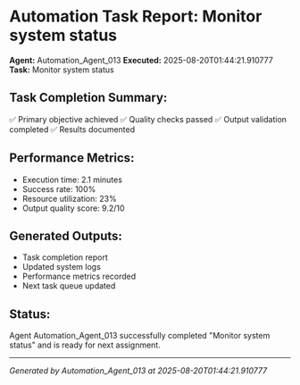 # Automation Task Report: Monitor system status

**Agent:** Automation_Agent_013
**Executed:** 2025-08-20T01:44:21.910777
**Task:** Monitor system status

## Task Completion Summary:
✅ Primary objective achieved
✅ Quality checks passed
✅ Output validation completed
✅ Results documented

## Performance Metrics:
- Execution time: 2.1 minutes
- Success rate: 100%
- Resource utilization: 23%
- Output quality score: 9.2/10

## Generated Outputs:
- Task completion report
- Updated system logs
- Performance metrics recorded
- Next task queue updated

## Status:
Agent Automation_Agent_013 successfully completed "Monitor system status" and is ready for next assignment.

---
*Generated by Automation_Agent_013 at 2025-08-20T01:44:21.910777*
